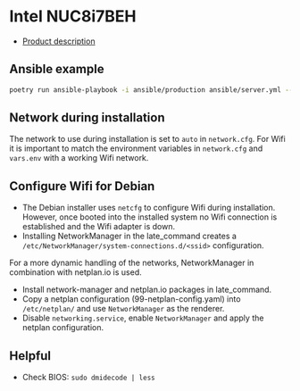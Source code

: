 # Intel NUC8i7BEH
- [Product description](https://ark.intel.com/content/www/us/en/ark/products/126140/intel-nuc-kit-nuc8i7beh.html)

## Ansible example
```sh
poetry run ansible-playbook -i ansible/production ansible/server.yml --limit "nuc8i7beh" --ask-become-pass
```
## Network during installation
The network to use during installation is set to `auto` in `network.cfg`. For Wifi it is important to match the environment variables in `network.cfg` and `vars.env` with a working Wifi network.

## Configure Wifi for Debian
- The Debian installer uses `netcfg` to configure Wifi during installation. However, once booted into the installed system no Wifi connection is established and the Wifi adapter is down.
- Installing NetworkManager in the late_command creates a `/etc/NetworkManager/system-connections.d/<ssid>` configuration.

For a more dynamic handling of the networks, NetworkManager in combination with netplan.io is used.
- Install network-manager and netplan.io packages in late_command.
- Copy a netplan configuration (99-netplan-config.yaml) into `/etc/netplan/` and use `NetworkManager` as the renderer.
- Disable `networking.service`, enable `NetworkManager` and apply the netplan configuration.

## Helpful
- Check BIOS: `sudo dmidecode | less`